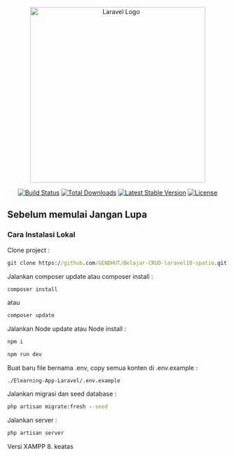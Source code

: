 <p align="center"><a href="https://laravel.com" target="_blank"><img src="https://raw.githubusercontent.com/laravel/art/master/logo-lockup/5%20SVG/2%20CMYK/1%20Full%20Color/laravel-logolockup-cmyk-red.svg" width="400" alt="Laravel Logo"></a></p>

<p align="center">
<a href="https://github.com/laravel/framework/actions"><img src="https://github.com/laravel/framework/workflows/tests/badge.svg" alt="Build Status"></a>
<a href="https://packagist.org/packages/laravel/framework"><img src="https://img.shields.io/packagist/dt/laravel/framework" alt="Total Downloads"></a>
<a href="https://packagist.org/packages/laravel/framework"><img src="https://img.shields.io/packagist/v/laravel/framework" alt="Latest Stable Version"></a>
<a href="https://packagist.org/packages/laravel/framework"><img src="https://img.shields.io/packagist/l/laravel/framework" alt="License"></a>
</p>

## Sebelum memulai Jangan Lupa

### Cara Instalasi Lokal

Clone project :

```cmd
git clone https://github.com/GENDHUT/Belajar-CRUD-laravel10-spatie.git
```

Jalankan composer update atau composer install :

```cmd
composer install
```

atau

```cmd
composer update
```

Jalankan Node update atau Node install :
```cmd
npm i
```

```cmd
npm run dev
```

Buat baru file bernama .env, copy semua konten di .env.example :

```
./Elearning-App-Laravel/.env.example
```

Jalankan migrasi dan seed database :

```cmd
php artisan migrate:fresh --seed
```

Jalankan server :

```cmd
php artisan server
```

Versi XAMPP 8. keatas



